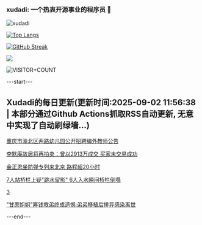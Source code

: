 ### xudadi: 一个热衷开源事业的程序员 👋

![xudadi](https://github-readme-stats-git-masterorgs-github-readme-stats-team.vercel.app/api?username=xudadi)

[![Top Langs](https://github-readme-stats.vercel.app/api/top-langs/?username=xudadi)](https://github.com/anuraghazra/github-readme-stats)

[![GitHub Streak](https://streak-stats.demolab.com?user=xudadi&locale=zh_Hans)](https://git.io/streak-stats)

![](https://raw.githubusercontent.com/xudadi/xudadi/main/assets/github-contribution-grid-snake.svg)

![VISITOR+COUNT](https://komarev.com/ghpvc/?username=xudadi&label=VISITOR+COUNT)


---start---

## Xudadi的每日更新(更新时间:2025-09-02 11:56:38 | 本部分通过Github Actions抓取RSS自动更新, 无意中实现了自动刷绿墙...)

[重庆市渝北区两路幼儿园公开招聘编外教师公告](https://www.gongkaoleida.com/article/2597396)

[李默庵故居将再拍卖：曾以2913万成交 买家未交易成功](https://m.163.com/news/article/K8DE2USN051492T3.html)

[金正恩坐防弹专列来北京 路程超20小时](https://m.163.com/news/article/K8DE8F8J0514EGPO.html)

[7人站桥栏上疑"跳水留影" 6人入水瞬间桥栏倒塌](https://m.163.com/news/article/K8DCUAPB05561G0D.html)

[3](https://m.163.com/touch/news/sub/domestic)

["甘蔗姐姐"筹钱救弟终成遗憾:弟弟移植后排异感染离世](https://m.163.com/news/article/K8D9H4R0053469LG.html)

---end---
